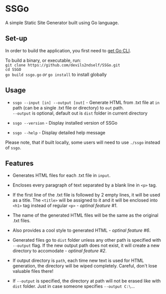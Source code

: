 # SSGo
A simple Static Site Generator built using Go language.

## Set-up

In order to build the application, you first need to [get Go CLI](https://go.dev/doc/install).

To build a binary, or executable, run:   
`git clone https://github.com/devils2ndself/SSGo.git`  
`cd SSGO`  
`go build ssgo.go` _or_ `go install` to install globally 

## Usage

- `ssgo --input [in] --output [out[` - Generate HTML from .txt file at `in` path (can be a single .txt file or directory) to `out` path.  
`--output` is optional, default out is `dist` folder in current directory

- `ssgo --version` - Display installed version of SSGo

- `ssgo --help` - Display detailed help message

Please note, that if built locally, some users will need to use `./ssgo` instead of `ssgo`.

## Features

- Generates HTML files for each .txt file in `input`.

- Encloses every paragraph of text separated by a blank line in `<p>` tag.

- If the first line of the .txt file is followed by 2 empty lines, it will be used as a title. The `<title>` will be assigned to it and it will be enclosed into `<h1>` tag instead of regular `<p>` - _optinal feature #1_.

- The name of the generated HTML files will be the same as the original .txt files.

- Also provides a cool style to generated HTML - _optinal feature #6_.

- Generated files go to `dist` folder unless any other path is specified with `--output` flag. If the new output path does not exist, it will create a new directory to accomodate - _optinal feature #2_.

- If output directory is `path`, each time new text is used for HTML generation, the directory will be wiped completely. Careful, don't lose valuable files there!

- If `--output` is specified, the directory at path will not be erased like with `dist` folder. Just in case someone specifies `--output C:\`...
